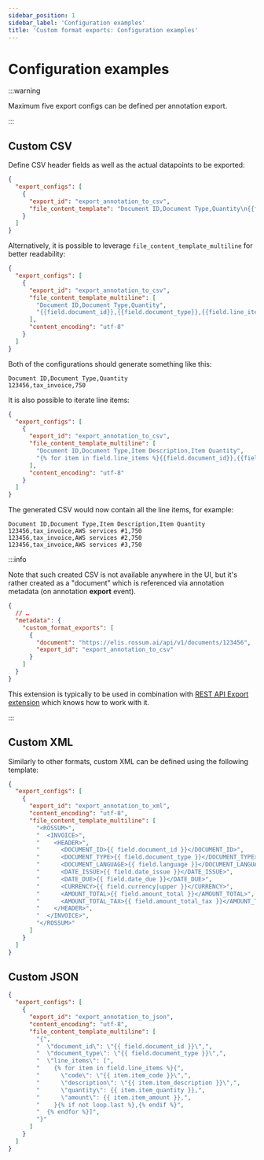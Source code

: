 ```yaml
---
sidebar_position: 1
sidebar_label: 'Configuration examples'
title: 'Custom format exports: Configuration examples'
---
```


# Configuration examples

:::warning

Maximum five export configs can be defined per annotation export.

:::

## Custom CSV

Define CSV header fields as well as the actual datapoints to be exported:

```json
{
  "export_configs": [
    {
      "export_id": "export_annotation_to_csv",
      "file_content_template": "Document ID,Document Type,Quantity\n{{field.document_id}},{{field.document_type}},{{field.line_items[0].item_quantity}}"
    }
  ]
}
```

Alternatively, it is possible to leverage `file_content_template_multiline` for better readability:

```json
{
  "export_configs": [
    {
      "export_id": "export_annotation_to_csv",
      "file_content_template_multiline": [
        "Document ID,Document Type,Quantity",
        "{{field.document_id}},{{field.document_type}},{{field.line_items[0].item_quantity}}"
      ],
      "content_encoding": "utf-8"
    }
  ]
}
```

Both of the configurations should generate something like this:

```csv
Document ID,Document Type,Quantity
123456,tax_invoice,750
```

It is also possible to iterate line items:

```json
{
  "export_configs": [
    {
      "export_id": "export_annotation_to_csv",
      "file_content_template_multiline": [
        "Document ID,Document Type,Item Description,Item Quantity",
        "{% for item in field.line_items %}{{field.document_id}},{{field.document_type}},{{item.item_description}},{{item.item_quantity}}\n{% endfor %}"
      ],
      "content_encoding": "utf-8"
    }
  ]
}
```

The generated CSV would now contain all the line items, for example:

```csv
Document ID,Document Type,Item Description,Item Quantity
123456,tax_invoice,AWS services #1,750
123456,tax_invoice,AWS services #2,750
123456,tax_invoice,AWS services #3,750
```

:::info

Note that such created CSV is not available anywhere in the UI, but it's rather created as a "document" which is referenced via annotation metadata (on annotation **export** event).

```json
{
  // …
  "metadata": {
    "custom_format_exports": [
      {
        "document": "https://elis.rossum.ai/api/v1/documents/123456",
        "export_id": "export_annotation_to_csv"
      }
    ]
  }
}
```

This extension is typically to be used in combination with [REST API Export extension](../generic-rest-api-export) which knows how to work with it.

:::

## Custom XML

Similarly to other formats, custom XML can be defined using the following template:

```json
{
  "export_configs": [
    {
      "export_id": "export_annotation_to_xml",
      "content_encoding": "utf-8",
      "file_content_template_multiline": [
        "<ROSSUM>",
        "  <INVOICE>",
        "    <HEADER>",
        "      <DOCUMENT_ID>{{ field.document_id }}</DOCUMENT_ID>",
        "      <DOCUMENT_TYPE>{{ field.document_type }}</DOCUMENT_TYPE>",
        "      <DOCUMENT_LANGUAGE>{{ field.language }}</DOCUMENT_LANGUAGE>",
        "      <DATE_ISSUE>{{ field.date_issue }}</DATE_ISSUE>",
        "      <DATE_DUE>{{ field.date_due }}</DATE_DUE>",
        "      <CURRENCY>{{ field.currency|upper }}</CURRENCY>",
        "      <AMOUNT_TOTAL>{{ field.amount_total }}</AMOUNT_TOTAL>",
        "      <AMOUNT_TOTAL_TAX>{{ field.amount_total_tax }}</AMOUNT_TOTAL_TAX>",
        "    </HEADER>",
        "  </INVOICE>",
        "</ROSSUM>"
      ]
    }
  ]
}
```

## Custom JSON

```json
{
  "export_configs": [
    {
      "export_id": "export_annotation_to_json",
      "content_encoding": "utf-8",
      "file_content_template_multiline": [
        "{",
        "  \"document_id\": \"{{ field.document_id }}\",",
        "  \"document_type\": \"{{ field.document_type }}\",",
        "  \"line_items\": [",
        "    {% for item in field.line_items %}{",
        "      \"code\": \"{{ item.item_code }}\",",
        "      \"description\": \"{{ item.item_description }}\",",
        "      \"quantity\": {{ item.item_quantity }},",
        "      \"amount\": {{ item.item_amount }},",
        "    }{% if not loop.last %},{% endif %}",
        "  {% endfor %}]",
        "}"
      ]
    }
  ]
}
```
